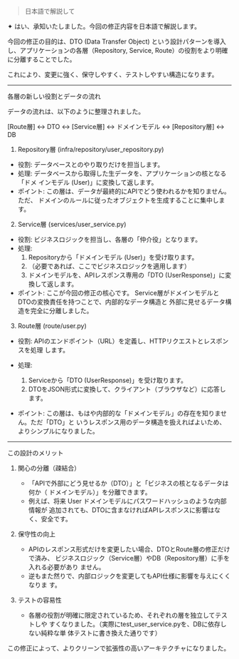  > 日本語で解説して

✦ はい、承知いたしました。今回の修正内容を日本語で解説します。

  今回の修正の目的は、DTO (Data Transfer Object)
  という設計パターンを導入し、アプリケーションの各層（Repository, Service,
  Route）の役割をより明確に分離することでした。

  これにより、変更に強く、保守しやすく、テストしやすい構造になります。


  ---

  各層の新しい役割とデータの流れ

  データの流れは、以下のように整理されました。

  [Route層] <-> DTO <-> [Service層] <-> ドメインモデル <-> [Repository層] <->
  DB


  1. Repository層 (infra/repository/user_repository.py)
   * 役割: データベースとのやり取りだけを担当します。
   * 処理: データベースから取得した生データを、アプリケーションの核となる「ドメ
     インモデル (User)」に変換して返します。
   * ポイント: この層は、データが最終的にAPIでどう使われるかを知りません。ただ、
     ドメインのルールに従ったオブジェクトを生成することに集中します。


  2. Service層 (services/user_service.py)
   * 役割: ビジネスロジックを担当し、各層の「仲介役」となります。
   * 処理:
       1. Repositoryから「ドメインモデル (User)」を受け取ります。
       2. （必要であれば、ここでビジネスロジックを適用します）
       3. ドメインモデルを、APIレスポンス専用の「DTO
          (UserResponse)」に変換して返します。
   * ポイント: ここが今回の修正の核心です。
     Service層がドメインモデルとDTOの変換責任を持つことで、内部的なデータ構造と
     外部に見せるデータ構造を完全に分離しました。


  3. Route層 (route/user.py)
   * 役割: APIのエンドポイント（URL）を定義し、HTTPリクエストとレスポンスを処理
     します。

   * 処理:
       1. Serviceから「DTO (UserResponse)」を受け取ります。
       2. DTOをJSON形式に変換して、クライアント（ブラウザなど）に応答します。
   * ポイント:
     この層は、もはや内部的な「ドメインモデル」の存在を知りません。ただ「DTO」と
     いうレスポンス用のデータ構造を扱えればよいため、よりシンプルになりました。

  ---

  この設計のメリット


   1. 関心の分離（疎結合）
       * 「APIで外部にどう見せるか（DTO）」と「ビジネスの核となるデータは何か（
         ドメインモデル）」を分離できます。
       * 例えば、将来 User ドメインモデルにパスワードハッシュのような内部情報が
         追加されても、DTOに含まなければAPIレスポンスに影響はなく、安全です。


   2. 保守性の向上
       * APIのレスポンス形式だけを変更したい場合、DTOとRoute層の修正だけで済み、
         ビジネスロジック（Service層）やDB（Repository層）に手を入れる必要があり
         ません。
       * 逆もまた然りで、内部ロジックを変更してもAPI仕様に影響を与えにくくなりま
         す。


   3. テストの容易性
       * 各層の役割が明確に限定されているため、それぞれの層を独立してテストしや
         すくなりました。（実際にtest_user_service.pyを、DBに依存しない純粋な単
         体テストに書き換えた通りです）


  この修正によって、よりクリーンで拡張性の高いアーキテクチャになりました。